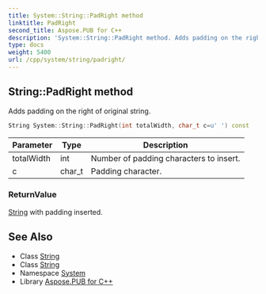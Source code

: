 ```yaml
---
title: System::String::PadRight method
linktitle: PadRight
second_title: Aspose.PUB for C++
description: 'System::String::PadRight method. Adds padding on the right of original string in C++.'
type: docs
weight: 5400
url: /cpp/system/string/padright/
---
```

## String::PadRight method


Adds padding on the right of original string.

```cpp
String System::String::PadRight(int totalWidth, char_t c=u' ') const
```


| Parameter | Type | Description |
| --- | --- | --- |
| totalWidth | int | Number of padding characters to insert. |
| c | char_t | Padding character. |

### ReturnValue

[String](../) with padding inserted.

## See Also

* Class [String](../)
* Class [String](../)
* Namespace [System](../../)
* Library [Aspose.PUB for C++](../../../)
